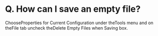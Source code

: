 # Q. How can I save an empty file?

ChooseProperties for Current Configuration under theTools menu and on
theFile tab uncheck theDelete Empty Files when Saving box.
